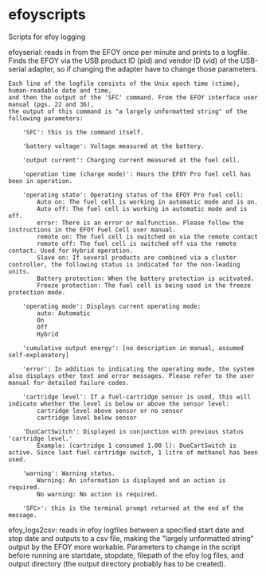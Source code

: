 # efoyscripts
Scripts for efoy logging

efoyserial: reads in from the EFOY once per minute and prints to a logfile. 
Finds the EFOY via the USB product ID (pid) and vendor ID (vid) of the USB-serial adapter,
so if changing the adapter have to change those parameters.

	Each line of the logfile consists of the Unix epoch time (ctime), human-readable date and time, 
	and then the output of the 'SFC' command. From the EFOY interface user manual (pgs. 22 and 36), 
	the output of this command is "a largely unformatted string" of the following parameters:

		'SFC': this is the command itself.

		'battery voltage': Voltage measured at the battery.

		'output current': Charging current measured at the fuel cell.

		'operation time (charge mode)': Hours the EFOY Pro fuel cell has been in operation.

		'operating state': Operating status of the EFOY Pro fuel cell:
			Auto on: The fuel cell is working in automatic mode and is on.
			Auto off: The fuel cell is working in automatic mode and is off.
			error: There is an error or malfunction. Please follow the instructions in the EFOY Fuel Cell user manual.
			remote on: The fuel cell is switched on via the remote contact
			remote off: The fuel cell is switched off via the remote contact. Used for Hybrid operation.
			Slave on: If several products are combined via a cluster controller, the following status is indicated for the non-leading units.
			Battery protection: When the battery protection is acitvated.
			Freeze protection: The fuel cell is being used in the freeze protection mode.
		
		'operating mode': Displays current operating mode:
			auto: Automatic
			On
			Off
			Hybrid

		'cumulative output energy': [no description in manual, assumed self-explanatory]

		'error': In addition to indicating the operating mode, the system also displays other text and error messages. Please refer to the user manual for detailed failure codes.

		'cartridge level': If a fuel-cartridge sensor is used, this will indicate whether the level is below or above the sensor level:
			cartridge level above sensor or no sensor
			cartridge level below sensor

		'DuoCartSwitch': Displayed in conjunction with previous status 'cartridge level.'
			Example: (cartridge 1 consumed 1.00 l): DuoCartSwitch is active. Since last fuel cartridge switch, 1 litre of methanol has been used.
		
		'warning': Warning status.
			Warning: An information is displayed and an action is required.
			No warning: No action is required.
		
		'SFC>': this is the terminal prompt returned at the end of the message. 

efoy_logs2csv: reads in efoy logfiles between a specified start date and stop date and outputs to a csv file, making the "largely unformatted string" output by the EFOY more workable. Parameters to change in the script before running are startdate, stopdate, filepath of the efoy log files, and output directory (the output directory probably has to be created).

